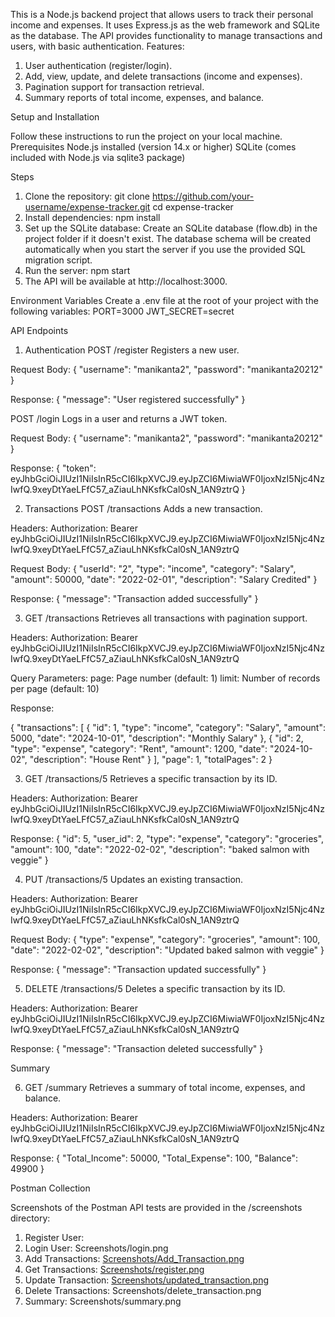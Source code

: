 This is a Node.js backend project that allows users to track their personal income and expenses. It uses Express.js as the web framework and SQLite as the database. The API provides functionality to manage transactions and users, with basic authentication.
Features:
1. User authentication (register/login).
2. Add, view, update, and delete transactions (income and expenses).
3. Pagination support for transaction retrieval.
4. Summary reports of total income, expenses, and balance.

Setup and Installation

Follow these instructions to run the project on your local machine.
Prerequisites
Node.js installed (version 14.x or higher)
SQLite (comes included with Node.js via sqlite3 package)

Steps
1. Clone the repository:
git clone https://github.com/your-username/expense-tracker.git
cd expense-tracker
2. Install dependencies:
npm install
3. Set up the SQLite database:
Create an SQLite database (flow.db) in the project folder if it doesn't exist.
The database schema will be created automatically when you start the server if you use the provided SQL migration script.
4. Run the server:
npm start
5. The API will be available at http://localhost:3000.
   
Environment Variables
Create a .env file at the root of your project with the following variables:
PORT=3000
JWT_SECRET=secret

API Endpoints

1. Authentication
POST /register
Registers a new user.

Request Body:
{
    "username": "manikanta2",
    "password": "manikanta20212"
}

Response:
{
  "message": "User registered successfully"
}

POST /login
Logs in a user and returns a JWT token.

Request Body:
{
    "username": "manikanta2",
    "password": "manikanta20212"
}

Response:
{
  "token": eyJhbGciOiJIUzI1NiIsInR5cCI6IkpXVCJ9.eyJpZCI6MiwiaWF0IjoxNzI5Njc4NzIwfQ.9xeyDtYaeLFfC57_aZiauLhNKsfkCal0sN_1AN9ztrQ
}

2. Transactions
POST /transactions
Adds a new transaction.

Headers:
Authorization: Bearer eyJhbGciOiJIUzI1NiIsInR5cCI6IkpXVCJ9.eyJpZCI6MiwiaWF0IjoxNzI5Njc4NzIwfQ.9xeyDtYaeLFfC57_aZiauLhNKsfkCal0sN_1AN9ztrQ

Request Body:
{
    "userId": "2",
    "type": "income",
    "category": "Salary",
    "amount": 50000,
    "date": "2022-02-01",
    "description": "Salary Credited"
}

Response:
{
  "message": "Transaction added successfully"
}

3. GET /transactions
Retrieves all transactions with pagination support.

Headers:
Authorization: Bearer eyJhbGciOiJIUzI1NiIsInR5cCI6IkpXVCJ9.eyJpZCI6MiwiaWF0IjoxNzI5Njc4NzIwfQ.9xeyDtYaeLFfC57_aZiauLhNKsfkCal0sN_1AN9ztrQ

Query Parameters:
page: Page number (default: 1)
limit: Number of records per page (default: 10)

Response:

{
  "transactions": [
  {
      "id": 1,
      "type": "income",
      "category": "Salary",
      "amount": 5000,
      "date": "2024-10-01",
      "description": "Monthly Salary"
    },
    {
      "id": 2,
      "type": "expense",
      "category": "Rent",
      "amount": 1200,
      "date": "2024-10-02",
      "description": "House Rent"
    }
  ],
  "page": 1,
  "totalPages": 2
}


3. GET /transactions/5
Retrieves a specific transaction by its ID.

Headers:
Authorization: Bearer eyJhbGciOiJIUzI1NiIsInR5cCI6IkpXVCJ9.eyJpZCI6MiwiaWF0IjoxNzI5Njc4NzIwfQ.9xeyDtYaeLFfC57_aZiauLhNKsfkCal0sN_1AN9ztrQ

Response:
{
  "id": 5,
  "user_id": 2,
  "type": "expense",
  "category": "groceries",
  "amount": 100,
  "date": "2022-02-02",
  "description": "baked salmon with veggie"
}


4. PUT /transactions/5
Updates an existing transaction.

Headers:
Authorization: Bearer eyJhbGciOiJIUzI1NiIsInR5cCI6IkpXVCJ9.eyJpZCI6MiwiaWF0IjoxNzI5Njc4NzIwfQ.9xeyDtYaeLFfC57_aZiauLhNKsfkCal0sN_1AN9ztrQ

Request Body:
{
    "type": "expense",
    "category": "groceries",
    "amount": 100,
    "date": "2022-02-02",
    "description": "Updated baked salmon with veggie"
}

Response:
{
  "message": "Transaction updated successfully"
}


5. DELETE /transactions/5
Deletes a specific transaction by its ID.

Headers:
Authorization: Bearer eyJhbGciOiJIUzI1NiIsInR5cCI6IkpXVCJ9.eyJpZCI6MiwiaWF0IjoxNzI5Njc4NzIwfQ.9xeyDtYaeLFfC57_aZiauLhNKsfkCal0sN_1AN9ztrQ

Response:
{
  "message": "Transaction deleted successfully"
}

Summary

6. GET /summary
Retrieves a summary of total income, expenses, and balance.

Headers:
Authorization: Bearer eyJhbGciOiJIUzI1NiIsInR5cCI6IkpXVCJ9.eyJpZCI6MiwiaWF0IjoxNzI5Njc4NzIwfQ.9xeyDtYaeLFfC57_aZiauLhNKsfkCal0sN_1AN9ztrQ

Response:
{
  "Total_Income": 50000,
  "Total_Expense": 100,
  "Balance": 49900
}

Postman Collection

Screenshots of the Postman API tests are provided in the /screenshots directory:

1. Register User: 
2. Login User: Screenshots/login.png
3. Add Transactions: [Screenshots/Add_Transaction.png](https://github.com/Manikanta447/Floww_Backend/blob/0cf171fdd1a7162ac8513a3e56cdddf5f2692675/Screenshots/Add_Transaction.png)
4. Get Transactions: [Screenshots/register.png](https://github.com/Manikanta447/Floww_Backend/blob/3b997f0bc2efd078a028d7f44c3b031b75928fe0/Screenshots/transactions.png)
5. Update Transaction: [Screenshots/updated_transaction.png](https://github.com/Manikanta447/Floww_Backend/blob/17c4f282cef303581caf748c18042bd31dd067a4/Screenshots/updated_transaction.png)
6. Delete Transactions: Screenshots/delete_transaction.png
7. Summary: Screenshots/summary.png

